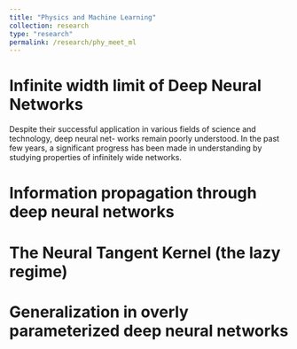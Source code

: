 ```yaml
---
title: "Physics and Machine Learning"
collection: research
type: "research"
permalink: /research/phy_meet_ml
---
```


Infinite width limit of Deep Neural Networks
=====
Despite their successful application in various fields of science and technology, deep neural net-
works remain poorly understood. In the past few years, a significant progress has been made in understanding by studying properties of infinitely wide networks. 

Information propagation through deep neural networks
======

The Neural Tangent Kernel (the lazy regime)
======

Generalization in overly parameterized deep neural networks
======
